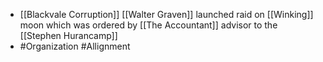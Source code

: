 
 - [[Blackvale Corruption]]  [[Walter Graven]]  launched raid on [[Winking]] moon which was ordered by [[The Accountant]]  advisor to the [[Stephen Hurancamp]] 
 - #Organization #Allignment
